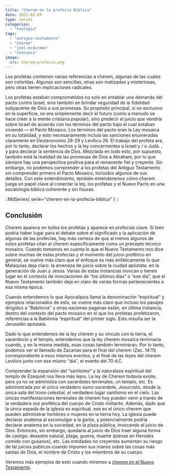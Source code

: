 ```yaml
---
title: "Cherem en la profecia Biblica"
date: 2022-02-03
type: series
categories:
  - "teologia"
tags:
  - "antiguo-testamento"
  - "cherem"
  - "joel-mcdurmon"
  - "teonomia"
image:
  src: cherem-profecia.png
---
```


Los profetas contienen varias referencias a cherem, algunas de las cuales son coloridas. Algunas son sencillas, otras son matizadas y misteriosas, pero otras tienen implicaciones radicales.

Los profetas estaban comprometidos no solo en entablar una demanda del pacto contra Israel, sino también en brindar seguridad de la fidelidad subyacente de Dios a sus promesas. Su propósito principal, si no exclusivo en la superficie, no era simplemente decir el futuro (como a menudo se hace creer a la mente cristiana popular), sino predecir el juicio que vendría sobre Israel de acuerdo con los términos del pacto bajo el cual estaban viviendo — el Pacto Mosaico. Los términos del pacto eran la Ley mosaica en su totalidad, y esto necesariamente incluía las sanciones enumeradas claramente en Deuteronomio 28-29 y Levítico 26. El trabajo del profeta era, por lo tanto, declarar los hechos y la ley concernientes a Israel y / o Judá. , y para declarar la sentencia de Dios. Mezclada en todo esto, por supuesto, también está la realidad de las promesas de Dios a Abraham, por lo que siempre hay una perspectiva positiva para el remanente fiel y creyente. Sin embargo, no podemos comprender a los profetas del Antiguo Testamento sin comprender primero el Pacto Mosaico, incluidos algunos de sus detalles. Con este entendimiento, también entenderemos cómo cherem juega un papel clave al conectar la ley, los profetas y el Nuevo Pacto en una escatología bíblica coherente y sin fisuras.

::MdSeries{ serie="cherem-en-la-profecia-biblica" }
::

## Conclusión

Cherem aparece en todos los profetas y aparece en profecías clave. Si bien podría haber lugar para el debate sobre el significado y la aplicación de algunas de las profecías, hay más certeza de que al menos algunos de estos profetas citan al cherem específicamente como un precepto técnico mosaico. Cuando tomamos en cuenta lo que el Nuevo Testamento nos dice sobre muchas de estas profecías y el momento del juicio profético en general, se vuelve más claro que el enfoque es más enfáticamente lo que Malaquías deja claro: la amenaza de juicio sobre la ciudad apóstata. en la generación de Juan y Jesús. Varias de estas instancias invocan o tienen lugar en el contexto de invocaciones de “los últimos días” o “ese día”, que el Nuevo Testamento también deja en claro de varias formas pertenecientes a esa misma época.

Cuando entendemos lo que Apocalipsis llama la denominación “espiritual” y ejemplos relacionados de esto, se vuelve más claro que incluso los pasajes dirigidos a “Babilonia” u otras naciones paganas están, en última instancia, dentro del contexto del pacto mosaico en el que los profetas profetizaron, referencias a la Babilonia “espiritual” del primer siglo. Esto resulta ser la Jerusalén apóstata.

Dado lo que entendemos de la ley cherem y su vínculo con la tierra, el sacerdocio y el templo, entendemos que la ley cherem mosaica terminaría cuando, y en la misma medida, esas cosas también terminaran. Por lo tanto, podemos ver el llamado de Zacarías para el final del cherem (Zac. 14:11) correspondiente a esos mismos eventos, y el final de las leyes del cherem Levítico junto con ese mismo "día", el evento del 70 d.C.

Comprender la expansión del “santísimo” y la naturaleza espiritual del templo de Ezequiel nos lleva más lejos. La ley de Cherem todavía existe, pero ya no se administra con sacerdotes terrenales, un templo, etc. Es administrada por el único verdadero sumo sacerdote, Jesucristo, desde la única sala del trono celestial, el verdadero lugar santísimo en el cielo. Las únicas manifestaciones terrenales de cherem hoy pueden venir a través de la verdadera voz profética del cuerpo de Cristo militante. Además, dado que la única espada de la iglesia es espiritual, ese es el único cherem que pueden administrar hombres o mujeres en la tierra hoy. La iglesia puede declarar anatema al excomulgar a la gente, y potencialmente podría declarar anatema en la sociedad, en la plaza pública, invocando el juicio de Dios. Entonces, sin embargo, quedaría al juicio de Dios traer alguna forma de castigo: desastre natural, plaga, guerra, muerte (piense en Herodes comido con gusanos), etc. Las entidades no creyentes aumentan su riesgo de tal juicios públicos cuando imponen sus manos sobre las cosas más santas de Dios, el nombre de Cristo y los miembros de su cuerpo.

Veremos más ejemplos de esto cuando miremos a [cherem en el Nuevo Testamento](/articulos/introduccion-a-cherem).

